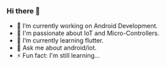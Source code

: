 ### Hi there 👋

- 🔭 I’m currently working on Android Development.
- 🔭 I'm passionate about IoT and Micro-Controllers.
- 🌱 I’m currently learning flutter.
- 💬 Ask me about android/iot.
- ⚡ Fun fact: I'm still learning...
